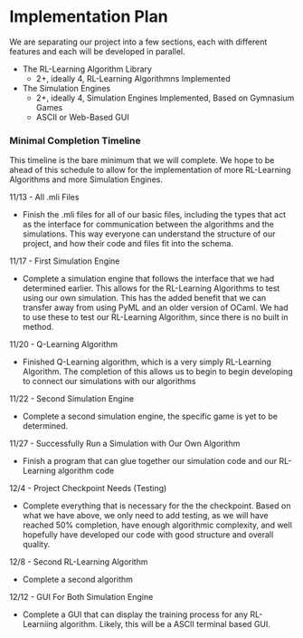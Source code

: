 # Implementation Plan

We are separating our project into a few sections, each with different features and each will be developed in parallel.
 - The RL-Learning Algorithm Library 
    - 2+, ideally 4,  RL-Learning Algorithmns Implemented
 - The Simulation Engines
    - 2+, ideally 4,  Simulation Engines Implemented, Based on Gymnasium Games
    - ASCII or Web-Based GUI


### Minimal Completion Timeline 

This timeline is the bare minimum that we will complete. We hope to be ahead of this schedule to allow for the implementation of more RL-Learning Algorithms and more Simulation Engines.

11/13 - All .mli Files
 - Finish the .mli files for all of our basic files, including the types that act as the interface for communication between the algorithms and the simulations. This way everyone can understand the structure of our project, and how their code and files fit into the schema.

11/17 - First Simulation Engine
 - Complete a simulation engine that follows the interface that we had determined earlier. This allows for the RL-Learning Algorithms to test using our own simulation. This has the added benefit that we can transfer away from using PyML and an older version of OCaml. We had to use these to test our RL-Learning Algorithm, since there is no built in method.

11/20 - Q-Learning Algorithm
 - Finished Q-Learning algorithm, which is a very simply RL-Learning Algorithm. The completion of this allows us to begin to begin developing to connect our simulations with our algorithms

11/22 - Second Simulation Engine
 - Complete a second simulation engine, the specific game is yet to be determined.

11/27 - Successfully Run a Simulation with Our Own Algorithm
 - Finish a program that can glue together our simulation code and our RL-Learning algorithm code

12/4 - Project Checkpoint Needs (Testing)
 - Complete everything that is necessary for the the checkpoint. Based on what we have above, we only need to add testing, as we will have reached 50% completion, have enough algorithmic complexity, and well hopefully have developed our code with good structure and overall quality.

12/8 - Second RL-Learning Algorithm
 - Complete a second algorithm

12/12 - GUI For Both Simulation Engine
 - Complete a GUI that can display the training process for any RL-Learniing algorithm. Likely, this will be a ASCII terminal based GUI. 




